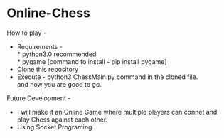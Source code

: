 # Online-Chess

How to play - 
* Requirements -<br>
      * python3.0 recommended<br>
      * pygame [command to install - pip install pygame]
* Clone this repository
* Execute  - python3 ChessMain.py command in the cloned file.<br>
and now you are good to go. 


Future Development -
* I will make it an Online Game where multiple players can connet and play Chess against each other.
* Using Socket Programing .
